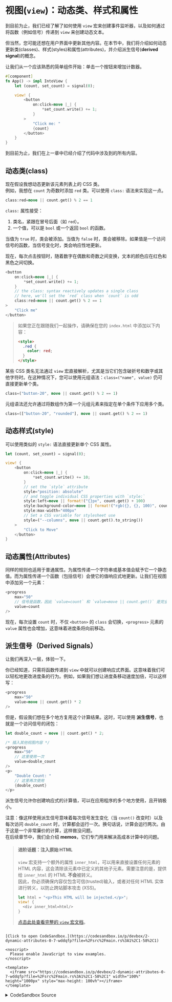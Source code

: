 # 视图(`view`)：动态类、样式和属性

到目前为止，我们已经了解了如何使用 `view` 宏来创建事件监听器，以及如何通过将函数（例如信号）传递到 `view` 来创建动态文本。

但当然，您可能还想在用户界面中更新其他内容。在本节中，我们将介绍如何动态更新类(classes)、样式(styles)和属性(attributes)，并介绍派生信号(**derived signal**)的概念。

让我们从一个应该熟悉的简单组件开始：单击一个按钮来增加计数器。

```rust
#[component]
fn App() -> impl IntoView {
    let (count, set_count) = signal(0);

    view! {
        <button
            on:click=move |_| {
                *set_count.write() += 1;
            }
        >
            "Click me: "
            {count}
        </button>
    }
}
```

到目前为止，我们在上一章中已经介绍了代码中涉及到的所有内容。

## 动态类(class)

现在假设我想动态更新该元素列表上的 CSS 类。  
例如，我想在 `count` 为奇数时添加 `red` 类。可以使用 `class:` 语法来实现这一点。

```rust
class:red=move || count.get() % 2 == 1
```

`class:` 属性接受：

1. 类名，紧跟在冒号后面（如 `red`）。
2. 一个值，可以是 `bool` 或一个返回 `bool` 的函数。

当值为 `true` 时，类会被添加。当值为 `false` 时，类会被移除。如果值是一个访问信号的函数，当信号变化时，类会响应性地更新。

现在，每次点击按钮时，随着数字在偶数和奇数之间变换，文本的颜色应在红色和黑色之间切换。

```rust
<button
    on:click=move |_| {
        *set_count.write() += 1;
    }
    // the class: syntax reactively updates a single class
    // here, we'll set the `red` class when `count` is odd
    class:red=move || count.get() % 2 == 1
>
    "Click me"
</button>
```

> 如果您正在跟随我们一起操作，请确保在您的 `index.html` 中添加以下内容：
>
> ```html
> <style>
>   .red {
>     color: red;
>   }
> </style>
> ```

某些 CSS 类名无法通过 `view` 宏直接解析，尤其是当它们包含破折号和数字或其他字符时。在这种情况下，您可以使用元组语法：`class=("name", value)` 仍可直接更新单个类。

```rust
class=("button-20", move || count.get() % 2 == 1)
```

元组语法还允许通过将数组作为第一个元组元素来指定在单个条件下应用多个类。

```rust
class=(["button-20", "rounded"], move || count.get() % 2 == 1)
```

## 动态样式(style)

可以使用类似的 `style:` 语法直接更新单个 CSS 属性。

```rust
let (count, set_count) = signal(0);

view! {
    <button
        on:click=move |_| {
            *set_count.write() += 10;
        }
        // set the `style` attribute
        style="position: absolute"
        // and toggle individual CSS properties with `style:`
        style:left=move || format!("{}px", count.get() + 100)
        style:background-color=move || format!("rgb({}, {}, 100)", count.get(), 100)
        style:max-width="400px"
        // Set a CSS variable for stylesheet use
        style=("--columns", move || count.get().to_string())
    >
        "Click to Move"
    </button>
}
```

## 动态属性(Attributes)

同样的规则也适用于普通属性。为属性传递一个字符串或基本值会赋予它一个静态值。而为属性传递一个函数（包括信号）会使它的值响应式地更新。让我们在视图中添加另一个元素：

```rust
<progress
    max="50"
    // 信号是函数，因此 `value=count` 和 `value=move || count.get()` 是完全相同的。
    value=count
/>
```

现在，每次设置 `count` 时，不仅 `<button>` 的 `class` 会切换，`<progress>` 元素的 `value` 属性也会增加，这意味着进度条将向前移动。

## 派生信号（Derived Signals）

让我们再深入一层，体验一下。

你已经知道，只需将函数传递到 `view` 中就可以创建响应式界面。这意味着我们可以轻松地更改进度条的行为。例如，如果我们想让进度条移动速度加倍，可以这样写：

```rust
<progress
    max="50"
    value=move || count.get() * 2
/>
```

但是，假设我们想在多个地方复用这个计算结果。这时，可以使用 **派生信号**，也就是一个访问信号的闭包：

```rust
let double_count = move || count.get() * 2;

/* 插入其他视图内容 */
<progress
    max="50"
    // 这里使用一次
    value=double_count
/>
<p>
    "Double Count: "
    // 这里再次使用
    {double_count}
</p>
```

派生信号允许你创建响应式的计算值，可以在应用程序的多个地方使用，且开销极小。

注意：像这样使用派生信号意味着每次信号发生变化（当 `count()` 改变时）以及每次访问 `double_count` 时，计算都会运行一次。换句话说，计算会运行两次。由于这是一个非常廉价的计算，这样做没问题。  
在后续章节中，我们会介绍 **memos**，它们专门用来解决高成本计算中的问题。

> #### 进阶话题：注入原始 HTML
>
> `view` 宏支持一个额外的属性 `inner_html`，可以用来直接设置任何元素的 HTML 内容，这会清除该元素中已定义的其他子元素。需要注意的是，提供给 `inner_html` 的 HTML **不会**被转义。  
> 因此，你必须确保内容仅包含可信(trusted)输入，或者对任何 HTML 实体进行转义，以防止跨站脚本攻击 (XSS)。
>
> ```rust
> let html = "<p>This HTML will be injected.</p>";
> view! {
>   <div inner_html=html/>
> }
> ```
>
> [点击此处查看完整的 `view` 宏文档](https://docs.rs/leptos/latest/leptos/macro.view.html)。

```admonish sandbox title="Live example" collapsible=true

[Click to open CodeSandbox.](https://codesandbox.io/p/devbox/2-dynamic-attributes-0-7-wddqfp?file=%2Fsrc%2Fmain.rs%3A1%2C1-58%2C1)

<noscript>
  Please enable JavaScript to view examples.
</noscript>

<template>
  <iframe src="https://codesandbox.io/p/devbox/2-dynamic-attributes-0-7-wddqfp?file=%2Fsrc%2Fmain.rs%3A1%2C1-58%2C1" width="100%" height="1000px" style="max-height: 100vh"></iframe>
</template>

```

<details>
<summary>CodeSandbox Source</summary>

```rust
use leptos::prelude::*;

#[component]
fn App() -> impl IntoView {
    let (count, set_count) = signal(0);

    // a "derived signal" is a function that accesses other signals
    // we can use this to create reactive values that depend on the
    // values of one or more other signals
    let double_count = move || count.get() * 2;

    view! {
        <button
            on:click=move |_| {
                *set_count.write() += 1;
            }
            // the class: syntax reactively updates a single class
            // here, we'll set the `red` class when `count` is odd
            class:red=move || count.get() % 2 == 1
            class=("button-20", move || count.get() % 2 == 1)
        >
            "Click me"
        </button>
        // NOTE: self-closing tags like <br> need an explicit /
        <br/>

        // We'll update this progress bar every time `count` changes
        <progress
            // static attributes work as in HTML
            max="50"

            // passing a function to an attribute
            // reactively sets that attribute
            // signals are functions, so `value=count` and `value=move || count.get()`
            // are interchangeable.
            value=count
        >
        </progress>
        <br/>

        // This progress bar will use `double_count`
        // so it should move twice as fast!
        <progress
            max="50"
            // derived signals are functions, so they can also
            // reactively update the DOM
            value=double_count
        >
        </progress>
        <p>"Count: " {count}</p>
        <p>"Double Count: " {double_count}</p>
    }
}

fn main() {
    leptos::mount::mount_to_body(App)
}
```

</details>
</preview>
